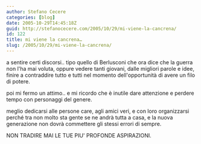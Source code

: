 ```yaml
---
author: Stefano Cecere
categories: [blog]
date: 2005-10-29T14:45:18Z
guid: http://stefanocecere.com/2005/10/29/mi-viene-la-cancrena/
id: 122
title: mi viene la cancrena…
slug: /2005/10/29/mi-viene-la-cancrena/
---
```


<img src='/wp-content/contraddizionek.jpg' alt='' align='left' />a sentire certi discorsi.. tipo quello di Berlusconi che ora dice che la guerra non l'ha mai voluta, oppure vedere tanti giovani, dalle migliori parole e idee, finire a contraddire tutto e tutti nel momento dell'opportunità di avere un filo di potere.

poi mi fermo un attimo.. e mi ricordo che è inutile dare attenzione e perdere tempo con personaggi del genere.

meglio dedicarsi alle persone care, agli amici veri, e con loro organizzarsi perch&#xe9; tra non molto sta gente se ne andrà tutta a casa, e la nuova generazione non dovrà commettere gli stessi errori di sempre.

NON TRADIRE MAI LE TUE PIU' PROFONDE ASPIRAZIONI.